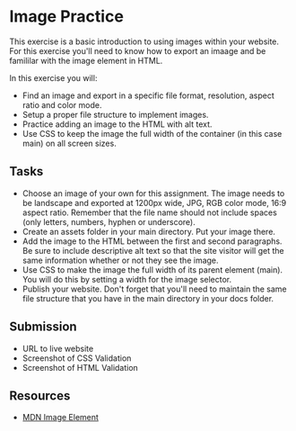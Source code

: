 # Image Practice
This exercise is a basic introduction to using images within your website. For this exercise you'll need to know how to export an imaage and be famililar with the image element in HTML.

In this exercise you will:
- Find an image and export in a specific file format, resolution, aspect ratio and color mode.
- Setup a proper file structure to implement images.
- Practice adding an image to the HTML with alt text.
- Use CSS to keep the image the full width of the container (in this case main) on all screen sizes.

## Tasks
- Choose an image of your own for this assignment. The image needs to be landscape and exported at 1200px wide, JPG, RGB color mode, 16:9 aspect ratio. Remember that the file name should not include spaces (only letters, numbers, hyphen or underscore).
- Create an assets folder in your main directory. Put your image there.
- Add the image to the HTML between the first and second paragraphs. Be sure to include descriptive alt text so that the site visitor will get the same information whether or not they see the image.
- Use CSS to make the image the full width of its parent element (main). You will do this by setting a width for the image selector.
- Publish your website. Don't forget that you'll need to maintain the same file structure that you have in the main directory in your docs folder. 

## Submission
- URL to live website
- Screenshot of CSS Validation
- Screenshot of HTML Validation

## Resources
- [MDN Image Element](https://developer.mozilla.org/en-US/docs/Web/HTML/Element/img)
